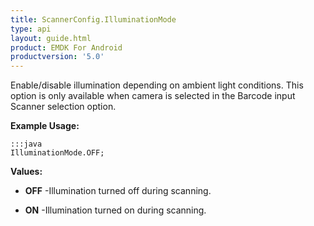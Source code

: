 ```yaml
---
title: ScannerConfig.IlluminationMode
type: api
layout: guide.html
product: EMDK For Android
productversion: '5.0'
---
```



Enable/disable illumination depending on ambient light conditions.
 This option is only available when camera is selected in the Barcode input Scanner selection option.
 
 

**Example Usage:**
	
	:::java	
	IlluminationMode.OFF;


**Values:**

* **OFF** -Illumination turned off during scanning.

* **ON** -Illumination turned on during scanning.





